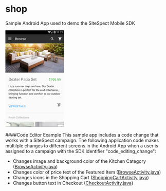 # shop
Sample Android App used to demo the SiteSpect Mobile SDK

<img src="https://github.com/sitespect/shop/raw/master/ShopApp.png" >

####Code Editor Example
This sample app includes a code change that works with a SiteSpect campaign. The following application code makes multilple changes to different screens in the Android App when a user is assigned to a campaign with the SDK identifier "code_editing_change":

- Changes image and background color of the Kitchen Category ([BrowseActivity.java](https://github.com/sitespect/shop/blob/master/AndroidShopApp/app/src/main/java/com/sitespect/sitespectdemo/browse/BrowseActivity.java#L43))
- Changes color of price text of the Featured Item ([BrowseActivity.java](https://github.com/sitespect/shop/blob/master/AndroidShopApp/app/src/main/java/com/sitespect/sitespectdemo/browse/BrowseActivity.java#L43))
- Changes icons in the Shopping Cart ([ShoppingCartActivity.java](https://github.com/sitespect/shop/blob/master/AndroidShopApp/app/src/main/java/com/sitespect/sitespectdemo/cart/ShoppingCartActivity.java#L60))
- Changes button text in Checkout ([CheckoutActivity.java](https://github.com/sitespect/shop/blob/master/AndroidShopApp/app/src/main/java/com/sitespect/sitespectdemo/checkout/CheckoutActivity.java#L40))

